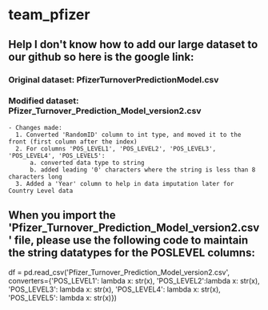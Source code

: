 # team_pfizer

## Help I don't know how to add our large dataset to our github so here is the google link:

### Original dataset: PfizerTurnoverPredictionModel.csv
### Modified dataset: Pfizer_Turnover_Prediction_Model_version2.csv
    - Changes made:
      1. Converted 'RandomID' column to int type, and moved it to the front (first column after the index)
      2. For columns 'POS_LEVEL1', 'POS_LEVEL2', 'POS_LEVEL3', 'POS_LEVEL4', 'POS_LEVEL5':
          a. converted data type to string
          b. added leading '0' characters where the string is less than 8 characters long
      3. Added a 'Year' column to help in data imputation later for Country Level data 
      
## When you import the 'Pfizer_Turnover_Prediction_Model_version2.csv' file, please use the following code to maintain the string datatypes for the POSLEVEL columns:
df = pd.read_csv('Pfizer_Turnover_Prediction_Model_version2.csv', converters={'POS_LEVEL1': lambda x: str(x), 'POS_LEVEL2':lambda x: str(x),
                                          'POS_LEVEL3': lambda x: str(x), 'POS_LEVEL4': lambda x: str(x),
                                          'POS_LEVEL5': lambda x: str(x)})
